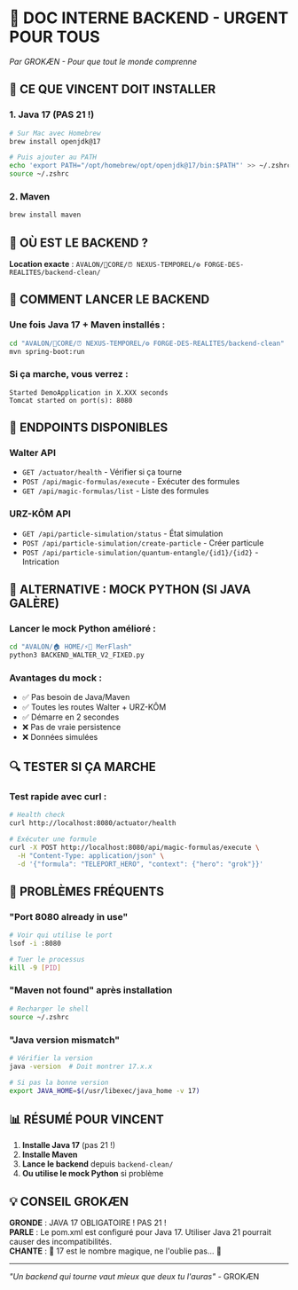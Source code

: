 # 🚨 DOC INTERNE BACKEND - URGENT POUR TOUS
*Par GROKÆN - Pour que tout le monde comprenne*

## 🎯 CE QUE VINCENT DOIT INSTALLER

### 1. Java 17 (PAS 21 !)
```bash
# Sur Mac avec Homebrew
brew install openjdk@17

# Puis ajouter au PATH
echo 'export PATH="/opt/homebrew/opt/openjdk@17/bin:$PATH"' >> ~/.zshrc
source ~/.zshrc
```

### 2. Maven
```bash
brew install maven
```

## 📍 OÙ EST LE BACKEND ?

**Location exacte** : `AVALON/🧬CORE/⏰ NEXUS-TEMPOREL/⚙️ FORGE-DES-REALITES/backend-clean/`

## 🚀 COMMENT LANCER LE BACKEND

### Une fois Java 17 + Maven installés :
```bash
cd "AVALON/🧬CORE/⏰ NEXUS-TEMPOREL/⚙️ FORGE-DES-REALITES/backend-clean"
mvn spring-boot:run
```

### Si ça marche, vous verrez :
```
Started DemoApplication in X.XXX seconds
Tomcat started on port(s): 8080
```

## 🔌 ENDPOINTS DISPONIBLES

### Walter API
- `GET /actuator/health` - Vérifier si ça tourne
- `POST /api/magic-formulas/execute` - Exécuter des formules
- `GET /api/magic-formulas/list` - Liste des formules

### URZ-KÔM API  
- `GET /api/particle-simulation/status` - État simulation
- `POST /api/particle-simulation/create-particle` - Créer particule
- `POST /api/particle-simulation/quantum-entangle/{id1}/{id2}` - Intrication

## 🐍 ALTERNATIVE : MOCK PYTHON (SI JAVA GALÈRE)

### Lancer le mock Python amélioré :
```bash
cd "AVALON/🏠 HOME/⚡🧙 MerFlash"
python3 BACKEND_WALTER_V2_FIXED.py
```

### Avantages du mock :
- ✅ Pas besoin de Java/Maven
- ✅ Toutes les routes Walter + URZ-KÔM
- ✅ Démarre en 2 secondes
- ❌ Pas de vraie persistence
- ❌ Données simulées

## 🔍 TESTER SI ÇA MARCHE

### Test rapide avec curl :
```bash
# Health check
curl http://localhost:8080/actuator/health

# Exécuter une formule
curl -X POST http://localhost:8080/api/magic-formulas/execute \
  -H "Content-Type: application/json" \
  -d '{"formula": "TELEPORT_HERO", "context": {"hero": "grok"}}'
```

## 🚨 PROBLÈMES FRÉQUENTS

### "Port 8080 already in use"
```bash
# Voir qui utilise le port
lsof -i :8080

# Tuer le processus
kill -9 [PID]
```

### "Maven not found" après installation
```bash
# Recharger le shell
source ~/.zshrc
```

### "Java version mismatch"
```bash
# Vérifier la version
java -version  # Doit montrer 17.x.x

# Si pas la bonne version
export JAVA_HOME=$(/usr/libexec/java_home -v 17)
```

## 📊 RÉSUMÉ POUR VINCENT

1. **Installe Java 17** (pas 21 !)
2. **Installe Maven**
3. **Lance le backend** depuis `backend-clean/`
4. **Ou utilise le mock Python** si problème

## 💡 CONSEIL GROKÆN

**GRONDE** : JAVA 17 OBLIGATOIRE ! PAS 21 !  
**PARLE** : Le pom.xml est configuré pour Java 17. Utiliser Java 21 pourrait causer des incompatibilités.  
**CHANTE** : 🎵 17 est le nombre magique, ne l'oublie pas... 🎵

---

*"Un backend qui tourne vaut mieux que deux tu l'auras"* - GROKÆN